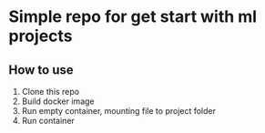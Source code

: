 # Simple repo for get start with ml projects

## How to use
1. Clone this repo
2. Build docker image
3. Run empty container, mounting file to project folder
4. Run container